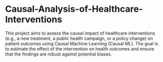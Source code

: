# Causal-Analysis-of-Healthcare-Interventions
This project aims to assess the causal impact of healthcare interventions (e.g., a new treatment, a public health campaign, or a policy change) on patient outcomes using Causal Machine Learning (Causal ML). The goal is to estimate the effect of the intervention on health outcomes and ensure that the findings are robust against potential biases.
